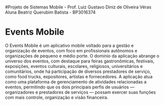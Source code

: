 #Projeto de Sistemas Mobile - Prof. Luiz Gustavo Diniz de Oliveira Véras
Aluna Beatriz Querubim Batista - BP3016374

# Events Mobile

O Events Mobile é um aplicativo mobile voltado para a gestão e organização de
eventos, com foco em profissionais autônomos e organizações de pequeno e médio
porte. O domínio da aplicação abrange o universo dos eventos, com destaque para
feiras gastronômicas, festivais, exposições, eventos culturais, escolares, religiosos,
universitários e comunitários, onde há participação de diversos prestadores de
serviço, como food trucks, expositores, artistas e fornecedores.
A aplicação atua como uma plataforma de gerenciamento de atividades relacionadas
a eventos, permitindo que os dois principais perfis de usuários — organizadores e
prestadores de serviços — possam exercer suas funções com mais controle,
organização e visão financeira.
